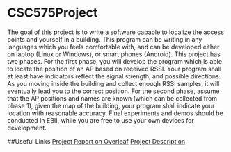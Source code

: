 # CSC575Project
The goal of this project is to write a software capable to localize the access points and yourself in a building. This program can be writing in any languages which you feels comfortable with, and can be developed either on laptop (Linux or Windows), or smart phones (Android). This project has two phases. For the first phase, you will develop the program which is able to locate the position of an AP based on received RSSI. Your program shall at least have indicators reflect the signal strength, and possible directions. As you moving inside the building and collect enough RSSI samples, it will eventually lead you to the correct position. For the second phase, assume that the AP positions and names are known (which can be collected from phase 1), given the map of the building, your program shall indicate your location with reasonable accuracy. Final experiments and demos should be conducted in EBII, while you are free to use your own devices for development.

##Useful Links
[Project Report on Overleaf](https://www.overleaf.com/4413351bdyhbk)
[Project Description](https://moodle1516-courses.wolfware.ncsu.edu/pluginfile.php/662199/mod_assign/intro/Prj_APlocation.pdf)
